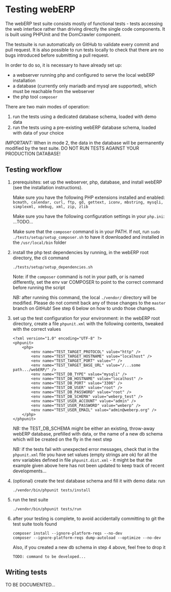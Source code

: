 # Testing webERP

The webERP test suite consists mostly of functional tests - tests accessing the web interface rather than
driving directly the single code components. It is built using PHPUnit and the DomCrawler component.

The testsuite is run automatically on GitHub to validate every commit and pull request. It is also possible to run
tests locally to check that there are no bugs introduced before submitting a pull request.

In order to do so, it is necessary to have already set up:

* a webserver running php and configured to serve the local webERP installation
* a database (currently only mariadb and mysql are supported), which must be reachable from the webserver
* the php tool `composer`

There are two main modes of operation:
1. run the tests using a dedicated database schema, loaded with demo data
2. run the tests using a pre-existing webERP database schema, loaded with data of your choice

_IMPORTANT:_ When in mode 2, the data in the database will be permanently modified by the test suite. DO NOT RUN TESTS
AGAINST YOUR PRODUCTION DATABASE!


## Testing workflow

1. prerequisites: set up the webserver, php, database, and install webERP (see the installation instructions).

   Make sure you have the following PHP extensions installed and enabled:
   `bcmath, calendar, curl, ftp, gd, gettext, iconv, mbstring, mysqli, simplexml, xdebug, xml, zip, zlib`

   Make sure you have the following configuration settings in your `php.ini`: ...TODO...

   Make sure that the `composer` command is in your PATH. If not, run `sudo ./tests/setup/setup_composer.sh` to
   have it downloaded and installed in the `/usr/local/bin` folder

2. install the php test dependencies by running, in the webERP root directory, the cli command

   `./tests/setup/setup_dependencies.sh`

   Note: if the `composer` command is not in your path, or is named differently, set the env var COMPOSER to point
   to the correct command before running the script

   _NB:_ after running this command, the local `./vendor/` directory will be modified. Please do not commit back any of
   those changes to the `master` branch on GitHub! See step 6 below on how to undo those changes.

3. set up the test configuration for your environment: in the webERP root directory, create a file `phpunit.xml`
   with the following contents, tweaked with the correct values

	```
	<?xml version="1.0" encoding="UTF-8" ?>
	<phpunit>
		<php>
			<env name="TEST_TARGET_PROTOCOL" value="http" />
			<env name="TEST_TARGET_HOSTNAME" value="localhost" />
			<env name="TEST_TARGET_PORT" value="" />
			<env name="TEST_TARGET_BASE_URL" value="/...some path.../webERP/" />
			<env name="TEST_DB_TYPE" value="mysqli" />
			<env name="TEST_DB_HOSTNAME" value="localhost" />
			<env name="TEST_DB_PORT" value="3306" />
			<env name="TEST_DB_USER" value="root" />
			<env name="TEST_DB_PASSWORD" value="root" />
			<env name="TEST_DB_SCHEMA" value="weberp_test" />
			<env name="TEST_USER_ACCOUNT" value="admin" />
			<env name="TEST_USER_PASSWORD" value="weberp" />
			<env name="TEST_USER_EMAIL" value="admin@weberp.org" />
		</php>
	</phpunit>
	```

   _NB:_ the TEST_DB_SCHEMA might be either an existing, throw-away webERP database, prefilled with data, or
   the name of a new db schema which will be created on the fly in the next step

   _NB:_ if the tests fail with unexpected error messages, check that in the `phpunit.xml` file you have set values
   (empty strings are ok) for all the env variables defined in file `phpunit.dist.xml` - it might be that the example
   given above here has not been updated to keep track of recent developments...

4. (optional) create the test database schema and fill it with demo data: run

   `./vendor/bin/phpunit tests/install`

5. run the test suite

   `./vendor/bin/phpunit tests/run`

6. after your testing is complete, to avoid accidentally committing to git the test suite tools found

   ```
   composer install --ignore-platform-reqs --no-dev
   composer --ignore-platform-reqs dump-autoload --optimize --no-dev
   ```

   Also, if you created a new db schema in step 4 above, feel free to drop it

   `TODO: command to be developed...`


## Writing tests

TO BE DOCUMENTED...
